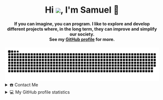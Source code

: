 <div align="center">
  <h1 align="center">Hi <img width="35" src="https://github.com/SamuelArangoIzad/SamuelArangoIzad/blob/main/resources/img/waving.gif">, I'm Samuel &#x1F44B</h1>
  <h4 align="center">If you can imagine, you can program. I like to explore and develop different projects where, in the long term, they can improve and simplify our society. <br> See my <a href="https://github.com/SamuelArangoIzad" target="_blank">GitHub profile</a> for more.</h4>
</div>


<div align="center">
  <a href="https://github.com/SamuelArangoIzad">
    <img src="https://github.com/1999AZZAR/1999AZZAR/blob/main/resources/img/grid-snake.svg" alt="snake" />
  </a>
</div>

<details>
  <summary>☎️ Contact Me</summary>
  <div>
    <samp>
      <h2 align="center">You can reach me by:</h2>
      <p align="center">
        <br/>
        <a href="https://www.facebook.com/arango.diaz.samuel?mibextid=ZbWKwL" target="blank">
          <img align="center" src="https://img.shields.io/badge/facebook-4267B2.svg?style=for-the-badge&logo=facebook&logoColor=white" alt="azzar" height="30"/>
        </a>
        <a href="mailto:samuelarangodiaz04@gmail.com">
          <img align="center" src="https://img.shields.io/badge/gmail-EA4335.svg?style=for-the-badge&logo=gmail&logoColor=white" alt="azzar" height="30"/>
        </a>
        <a href="https://instagram.com/std.arango?igshid=OGQ5ZDc2ODk2ZA==" target="blank">
          <img align="center" src="https://img.shields.io/badge/instagram-%23E4405F.svg?style=for-the-badge&logo=Instagram&logoColor=white" alt="azzar" height="30"/>
        </a>
      </p>
    </samp>
  </div>
</details>


<details>

 <summary>💻 My GitHub profile statistics</summary>
<div>
  <samp>
    <h2 align="center">Github Stats</h2>
    <br/>
    <details open>
      <summary><h3>Languages</h3></summary>
      <p align="center">
        <a href="https://github.com/SamuelArangoIzad/">
          <img src="https://github-readme-stats.vercel.app/api/top-langs/?username=SamuelArangoIzad&langs_count=6&theme=gruvbox&layout=compact&hide_border=true" alt="SamuelArangoIzad :: overall Top Langs " />
        </a>
      </p>
      <p align="center">
        <a href="https://github.com/SamuelArangoIzad/">
          <img width="45%" src="https://github-profile-summary-cards.vercel.app/api/cards/repos-per-language?username=SamuelArangoIzad&theme=gruvbox&layout=compact&hide_border=true" alt="SamuelArangoIzad :: Top Langs by repo" />
          <img width="45%" src="https://github-profile-summary-cards.vercel.app/api/cards/most-commit-language?username=SamuelArangoIzad&theme=gruvbox&layout=compact&hide_border=true" alt="SamuelArangoIzad :: Top Langs by commit" />
        </a>
      </p>
    </details>
    <details open>
      <summary><h3>Statistics</h3></summary>
      <p align="center">
        <a href="https://github.com/SamuelArangoIzad/">
          <img width="49.5%" src="https://github-readme-stats.vercel.app/api?username=SamuelArangoIzad&show_icons=true&theme=gruvbox&hide_border=true" />
          <img width="49.5%" src="https://github-readme-streak-stats.herokuapp.com/?user=SamuelArangoIzad&theme=gruvbox&hide_border=true" />
        </a>
      </p>
      <br>
    </samp>
  </div>
</details>
